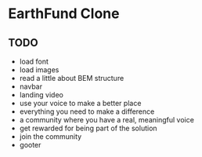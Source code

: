 # EarthFund Clone

## TODO

- load font
- load images
- read a little about BEM structure
- navbar
- landing video
- use your voice to make a better place
- everything you need to make a difference
- a community where you have a real, meaningful voice
- get rewarded for being part of the solution
- join the community
- gooter
